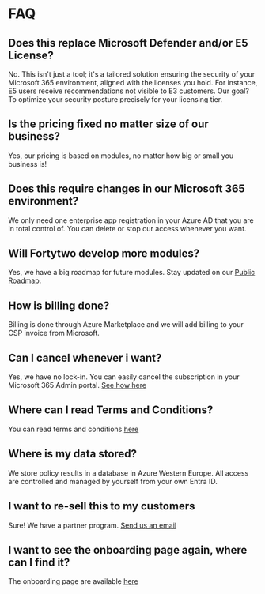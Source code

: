 # FAQ

## Does this replace Microsoft Defender and/or E5 License?

No. This isn't just a tool; it's a tailored solution ensuring the security of your Microsoft 365 environment, aligned with the licenses you hold. For instance, E5 users receive recommendations not visible to E3 customers. Our goal? To optimize your security posture precisely for your licensing tier.

## Is the pricing fixed no matter size of our business?

Yes, our pricing is based on modules, no matter how big or small you business is!

## Does this require changes in our Microsoft 365 environment?

We only need one enterprise app registration in your Azure AD that you are in total control of. You can delete or stop our access whenever you want.

## Will Fortytwo develop more modules?

Yes, we have a big roadmap for future modules. Stay updated on our [Public Roadmap](https://github.com/orgs/amestofortytwo/projects/12).

## How is billing done?

Billing is done through Azure Marketplace and we will add billing to your CSP invoice from Microsoft.

## Can I cancel whenever i want?

Yes, we have no lock-in. You can easily cancel the subscription in your Microsoft 365 Admin portal. [See how here](03_cancelsubscription.md)

## Where can I read Terms and Conditions?

You can read terms and conditions [here](https://www.fortytwo.io/terms-and-conditions)

## Where is my data stored?

We store policy results in a database in Azure Western Europe. All access are controlled and managed by yourself from your own Entra ID.

## I want to re-sell this to my customers

Sure! We have a partner program. [Send us an email](mailto:<hello@fortytwo.io>)

## I want to see the onboarding page again, where can I find it?

The onboarding page are available [here](https://portal.fortytwo.io/onboarding-msp)
